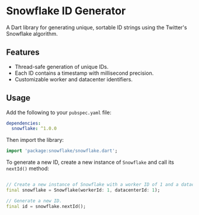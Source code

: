 # Snowflake ID Generator

A Dart library for generating unique, sortable ID strings using the Twitter's Snowflake algorithm.

## Features

* Thread-safe generation of unique IDs.
* Each ID contains a timestamp with millisecond precision.
* Customizable worker and datacenter identifiers.

## Usage

Add the following to your `pubspec.yaml` file:

```yaml
dependencies:
  snowflake: ^1.0.0
```

Then import the library:

```dart
import 'package:snowflake/snowflake.dart';
```

To generate a new ID, create a new instance of `Snowflake` and call its `nextId()` method:

```dart

// Create a new instance of Snowflake with a worker ID of 1 and a datacenter ID of 1.
final snowflake = Snowflake(workerId: 1, datacenterId: 1);

// Generate a new ID.
final id = snowflake.nextId();
```
